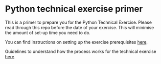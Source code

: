 # Python technical exercise primer

This is a primer to prepare you for the Python Technical Exercise. Please read through this repo
before the date of your exercise. This will minimise the amount of set-up time you need to do.

You can find instructions on setting up the exercise prerequisites [here](PREREQUISITES.md).

Guidelines to understand how the process works for the technical exercise
[here](PROCESS.md).
